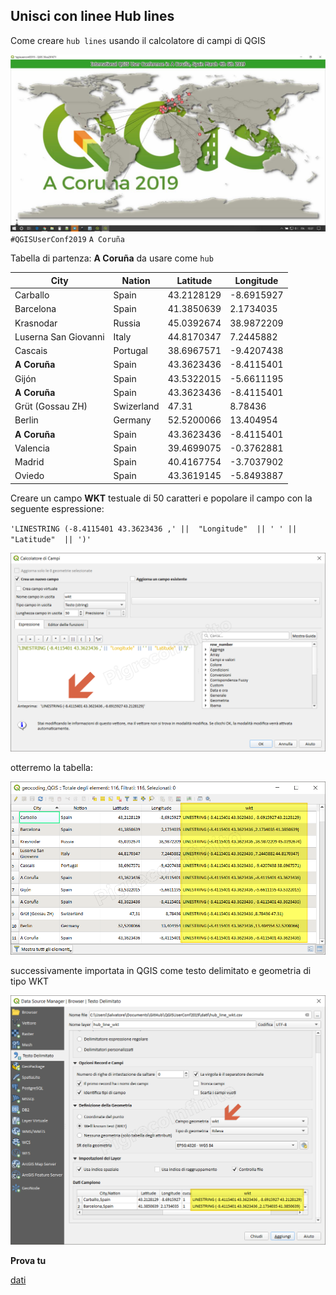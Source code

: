 ## Unisci con linee Hub lines

Come creare `hub lines` usando il calcolatore di campi di QGIS

![screen](/img/esempi/hub_lines/hub_lines_00.jpg)
`#QGISUserConf2019` `A Coruña`

Tabella di partenza: **A Coruña** da usare come `hub`

City|Nation|Latitude|Longitude
----|------|--------|---------
Carballo|Spain|43.2128129|-8.6915927
Barcelona|Spain|41.3850639|2.1734035
Krasnodar|Russia|45.0392674|38.9872209
Luserna San Giovanni|Italy|44.8170347|7.2445882
Cascais|Portugal|38.6967571|-9.4207438
**A Coruña**|Spain|43.3623436|-8.4115401
Gijón|Spain|43.5322015|-5.6611195
**A Coruña**|Spain|43.3623436|-8.4115401
Grüt (Gossau ZH)|Swizerland|47.31|8.78436
Berlin|Germany|52.5200066|13.404954
**A Coruña**|Spain|43.3623436|-8.4115401
Valencia|Spain|39.4699075|-0.3762881
Madrid|Spain|40.4167754|-3.7037902
Oviedo|Spain|43.3619145|-5.8493887

Creare un campo **WKT** testuale di 50 caratteri e popolare il campo con la seguente espressione:

`'LINESTRING (-8.4115401 43.3623436 ,' ||  "Longitude"  || ' ' ||  "Latitude"  || ')'`

![screen](/img/esempi/hub_lines/hub_lines_02.png)

otterremo la tabella:

![screen](/img/esempi/hub_lines/hub_lines_01.png)

successivamente importata in QGIS come testo delimitato e geometria di tipo WKT

![screen](/img/esempi/hub_lines/hub_lines_03.png)

**Prova tu**

[dati](https://github.com/pigreco/QGISUserConf2019/tree/master/dati)